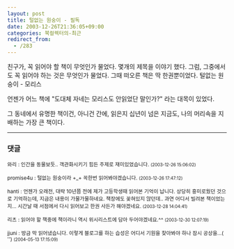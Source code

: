 ```yaml
---
layout: post
title: 털없는 원숭이 - 필독
date: 2003-12-26T21:36:05+09:00
categories: 북컬렉터의-최근
redirect_from:
  - /283
---
```


친구가, 꼭 읽어야 할 책이 무엇인가 물었다. 몇개의 제목을 이야기 했다. 그럼, 그중에서도 꼭 읽어야 하는 것은 무엇인가 물었다. 그때 떠오른 책은 딱 한권뿐이었다. 털없는 원숭이 - 모리스

언젠가 어느 책에 "도대체 자네는 모리스도 안읽었단 말인가?" 라는 대목이 있었다.

그 동네에서 유명한 책이건, 아니건 간에, 읽은지 십년이 넘은 지금도, 나의 머리속을 지배하는 가장 큰 책이다.

* * *

### 댓글



<!--- cmt:585 --->
<!--- mail: --->
<!--- parent:0 --->

<small class=comment>와리 : 인간을 동물보듯.. 객관화시키기 힘든 주제로 재미있었습니다. <small>(2003-12-26 15:06:02)</small></small>


<!--- cmt:586 --->
<!--- mail: --->
<!--- parent:0 --->

<small class=comment>promise4u : 털없는 원숭이라 +_+ 꼭한번 읽어봐야겠습니다. <small>(2003-12-26 17:47:12)</small></small>


<!--- cmt:587 --->
<!--- mail: --->
<!--- parent:0 --->

<small class=comment>hanti : 언젠가 오래전, 대략 10년쯤 전에 제가 고등학생때 읽어본 기억이 납니다. 상당히 흥미로웠던 것으로 기억하는데, 지금은 내용이 가물가물하네요. 책장에도 꽂혀있지 않던데.. 과연 어디서 빌려본 책이었는지... 시간날 때 서점에서 다시 읽어보고 한권 사든가 해야겠네요. <small>(2003-12-28 14:04:41)</small></small>


<!--- cmt:588 --->
<!--- mail: --->
<!--- parent:0 --->

<small class=comment>리츠 : 읽어야 할 책중에 책이라니 역시 위시리스트에 담아 두어야겠네요.^^ <small>(2003-12-30 12:07:19)</small></small>


<!--- cmt:589 --->
<!--- mail: --->
<!--- parent:0 --->

<small class=comment>jjuni : 방금 막 읽어냈습니다. 이렇게 블로그를 하는 습성은 어디서 기원을 찾아봐야 하나 잠시 공상을...( '') <small>(2004-05-13 17:15:09)</small></small>

